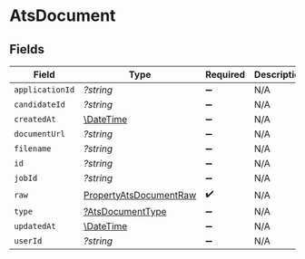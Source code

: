# AtsDocument


## Fields

| Field                                                                   | Type                                                                    | Required                                                                | Description                                                             |
| ----------------------------------------------------------------------- | ----------------------------------------------------------------------- | ----------------------------------------------------------------------- | ----------------------------------------------------------------------- |
| `applicationId`                                                         | *?string*                                                               | :heavy_minus_sign:                                                      | N/A                                                                     |
| `candidateId`                                                           | *?string*                                                               | :heavy_minus_sign:                                                      | N/A                                                                     |
| `createdAt`                                                             | [\DateTime](https://www.php.net/manual/en/class.datetime.php)           | :heavy_minus_sign:                                                      | N/A                                                                     |
| `documentUrl`                                                           | *?string*                                                               | :heavy_minus_sign:                                                      | N/A                                                                     |
| `filename`                                                              | *?string*                                                               | :heavy_minus_sign:                                                      | N/A                                                                     |
| `id`                                                                    | *?string*                                                               | :heavy_minus_sign:                                                      | N/A                                                                     |
| `jobId`                                                                 | *?string*                                                               | :heavy_minus_sign:                                                      | N/A                                                                     |
| `raw`                                                                   | [PropertyAtsDocumentRaw](../../models/shared/PropertyAtsDocumentRaw.md) | :heavy_check_mark:                                                      | N/A                                                                     |
| `type`                                                                  | [?AtsDocumentType](../../models/shared/AtsDocumentType.md)              | :heavy_minus_sign:                                                      | N/A                                                                     |
| `updatedAt`                                                             | [\DateTime](https://www.php.net/manual/en/class.datetime.php)           | :heavy_minus_sign:                                                      | N/A                                                                     |
| `userId`                                                                | *?string*                                                               | :heavy_minus_sign:                                                      | N/A                                                                     |